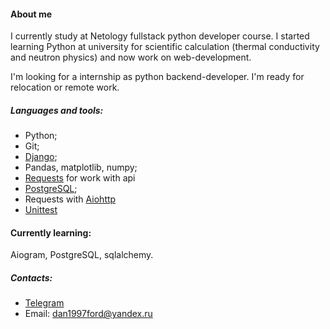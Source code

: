 #### About me
  I currently study at Netology fullstack python developer course. I started learning Python at university for scientific calculation (thermal conductivity and neutron physics) and now work on web-development. 
  
  I'm looking for a internship as python backend-developer. I'm ready for relocation or remote work. 

##### Languages and tools:
- Python;
- Git;
- [Django](https://github.com/VladimirDanilov97/CS50-project1);
- Pandas, matplotlib, numpy;
- [Requests](https://github.com/VladimirDanilov97/Netology-course-project-1) for work with api 
- [PostgreSQL](https://github.com/VladimirDanilov97/Netology-db);
- Requests with [Aiohttp](https://github.com/VladimirDanilov97/Netology-parser/tree/master)
- [Unittest](https://github.com/VladimirDanilov97/Netology-Unittest)

#### Currently learning: 
  Aiogram, PostgreSQL, sqlalchemy.

##### Contacts:
- [Telegram](https://t.me/vladimir_danilov97)
- Email: dan1997ford@yandex.ru 

